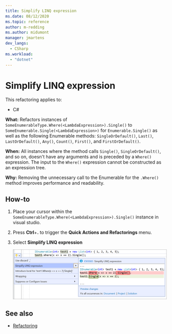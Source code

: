 ```yaml
---
title: Simplify LINQ expression
ms.date: 08/12/2020
ms.topic: reference
author: m-redding
ms.author: midumont
manager: jmartens
dev_langs:
  - CSharp
ms.workload: 
  - "dotnet"
---
```

# Simplify LINQ expression

This refactoring applies to:

- C#

**What:** Refactors instances of `SomeEnumerableType.Where(<LambdaExpression>).Single()` to `SomeEnumerable.Single(<LambdaExpression>)` for `Enumerable.Single()` as well as the following Enumerable methods: `SingleOrDefault()`, `Last()`, `LastOrDefault()`, `Any()`, `Count()`, `First()`, and `FirstOrDefault()`.

**When:**  All instances where the method calls `Single()`, `SingleOrDefault()`, and so on, doesn't have any arguments and is preceded by a `Where()` expression. The input to the `Where()` expression cannot be constructed as an expression tree.

**Why:** Removing the unnecessary call to the Enumerable for the `.Where()` method improves performance and readability.

## How-to

1. Place your cursor within the `SomeEnumerableType.Where(<LambdaExpression>).Single()` instance in visual studio.
2. Press **Ctrl**+**.** to trigger the **Quick Actions and Refactorings** menu.
3. Select **Simplify LINQ expression**

   ![Convert typeof to nameof](media/simplify-linq-expression.png)

## See also

- [Refactoring](../refactoring-in-visual-studio.md)
